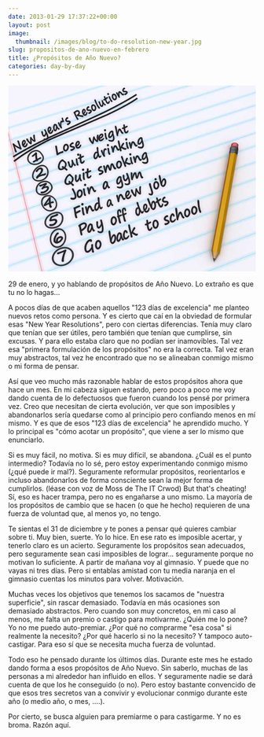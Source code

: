 ```yaml
---
date: 2013-01-29 17:37:22+00:00
layout: post
image:
  thumbnail: /images/blog/to-do-resolution-new-year.jpg
slug: propositos-de-ano-nuevo-en-febrero
title: ¿Propósitos de Año Nuevo?
categories: day-by-day
---
```


[![](/images/blog/to-do-resolution-new-year.jpg)](/images/blog/to-do-resolution-new-year.jpg)

29 de enero, y yo hablando de propósitos de Año Nuevo. Lo extraño es que tu no lo hagas...

A pocos días de que acaben aquellos "123 días de excelencia" me planteo nuevos retos como persona. Y es cierto que caí en la obviedad de formular esas "New Year Resolutions", pero con ciertas diferencias. Tenía muy claro que tenían que ser útiles, pero también que tenían que cumplirse, sin excusas. Y para ello estaba claro que no podían ser inamovibles. Tal vez esa "primera formulación de los propósitos" no era la correcta. Tal vez eran muy abstractos, tal vez he encontrado que no se alineaban conmigo mismo o mi forma de pensar.

Así que veo mucho más razonable hablar de estos propósitos ahora que hace un mes. En mi cabeza siguen estando, pero poco a poco me voy dando cuenta de lo defectuosos que fueron cuando los pensé por primera vez. Creo que necesitan de cierta evolución, ver que son imposibles y abandonarlos sería quedarse como al principio pero confiando menos en mí mismo. Y es que de esos "123 días de excelencia" he aprendido mucho. Y lo principal es "cómo acotar un propósito", que viene a ser lo mismo que enunciarlo.

Si es muy fácil, no motiva. Si es muy difícil, se abandona. ¿Cuál es el punto intermedio? Todavía no lo sé, pero estoy experimentando conmigo mismo (¿qué puede ir mal?). Seguramente reformular propósitos, reorientarlos e incluso abandonarlos de forma consciente sean la mejor forma de cumplirlos. (léase con voz de Moss de The IT Crwod) But that's cheating! Sí, eso es hacer trampa, pero no es engañarse a uno mismo. La mayoría de los propósitos de cambio que se hacen (o que he hecho) requieren de una fuerza de voluntad que, al menos yo, no tengo.

Te sientas el 31 de diciembre y te pones a pensar qué quieres cambiar sobre ti. Muy bien, suerte. Yo lo hice. En ese rato es imposible acertar, y tenerlo claro es un acierto. Seguramente los propósitos sean adecuados, pero seguramente sean casi imposibles de lograr... seguramente porque no motivan lo suficiente. A partir de mañana voy al gimnasio. Y puede que no vayas ni tres días. Pero si entablas amistad con tu media naranja en el gimnasio cuentas los minutos para volver. Motivación.

Muchas veces los objetivos que tenemos los sacamos de "nuestra superficie", sin rascar demasiado. Todavía en más ocasiones son demasiado abstractos. Pero cuando son muy concretos, en mi caso al menos, me falta un premio o castigo para motivarme. ¿Quién me lo pone? Yo no me puedo auto-premiar. ¿Por qué no comprarme "esa cosa" si realmente la necesito? ¿Por qué hacerlo si no la necesito? Y tampoco auto-castigar. Para eso sí que se necesita mucha fuerza de voluntad.

Todo eso he pensado durante los últimos días. Durante este mes he estado dando forma a esos propósitos de Año Nuevo. Sin saberlo, muchas de las personas a mi alrededor han influido en ellos. Y seguramente nadie se dará cuenta de que los he conseguido (o no). Pero estoy bastante convencido de que esos tres secretos van a convivir y evolucionar conmigo durante este año (o medio año, o mes, ....).

Por cierto, se busca alguien para premiarme o para castigarme. Y no es broma. Razón aquí.
